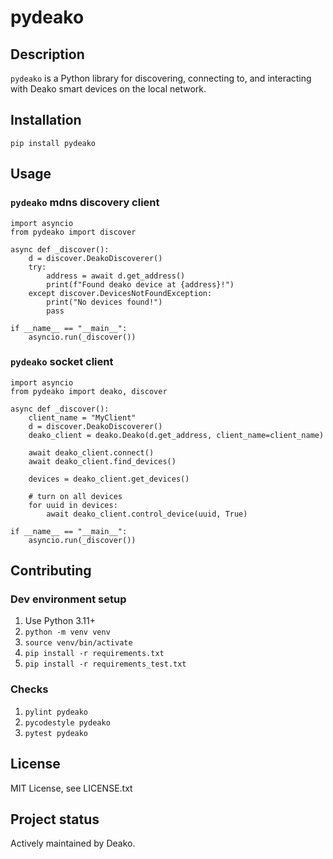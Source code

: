 # pydeako

## Description

`pydeako` is a Python library for discovering, connecting to, and interacting with Deako smart devices on the local network.

## Installation

`pip install pydeako`

## Usage

### `pydeako` mdns discovery client

```
import asyncio
from pydeako import discover

async def _discover():
    d = discover.DeakoDiscoverer()
    try:
        address = await d.get_address()
        print(f"Found deako device at {address}!")
    except discover.DevicesNotFoundException:
        print("No devices found!")
        pass

if __name__ == "__main__":
    asyncio.run(_discover())
```

### `pydeako` socket client

```
import asyncio
from pydeako import deako, discover

async def _discover():
    client_name = "MyClient"
    d = discover.DeakoDiscoverer()
    deako_client = deako.Deako(d.get_address, client_name=client_name)

    await deako_client.connect()
    await deako_client.find_devices()

    devices = deako_client.get_devices()

    # turn on all devices
    for uuid in devices:
        await deako_client.control_device(uuid, True)

if __name__ == "__main__":
    asyncio.run(_discover())
```

## Contributing

### Dev environment setup

1. Use Python 3.11+
2. `python -m venv venv`
3. `source venv/bin/activate`
4. `pip install -r requirements.txt`
5. `pip install -r requirements_test.txt`

### Checks

1. `pylint pydeako`
2. `pycodestyle pydeako`
3. `pytest pydeako`

## License

MIT License, see LICENSE.txt

## Project status

Actively maintained by Deako.
